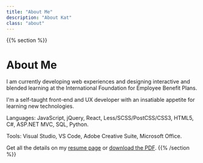 ```yaml
---
title: "About Me"
description: "About Kat"
class: "about"
---
```


{{% section %}}

# About Me

I am currently developing web experiences and designing interactive and blended learning at the International Foundation for Employee Benefit Plans.

I'm a self-taught front-end and UX developer with an insatiable appetite for learning new technologies.

Languages: JavaScript, jQuery, React, Less/SCSS/PostCSS/CSS3, HTML5, C#, ASP.NET MVC, SQL, Python.

Tools: Visual Studio, VS Code, Adobe Creative Suite, Microsoft Office.

Get all the details on my <a href="/resume.html" target="_blank">resume page</a> or <a href="/ResumeTow.pdf" target="_blank">download the PDF</a>.
{{% /section %}}

